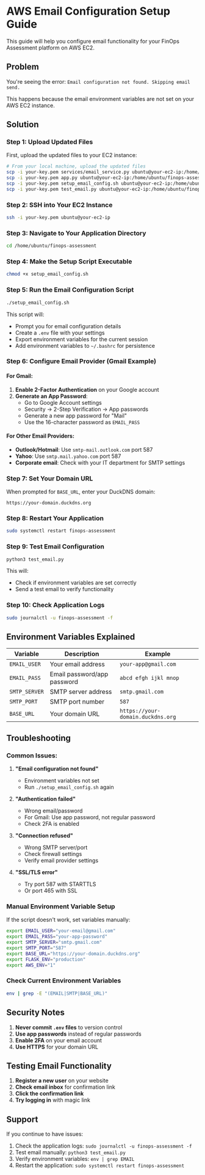 # AWS Email Configuration Setup Guide

This guide will help you configure email functionality for your FinOps Assessment platform on AWS EC2.

## Problem
You're seeing the error: `Email configuration not found. Skipping email send.`

This happens because the email environment variables are not set on your AWS EC2 instance.

## Solution

### Step 1: Upload Updated Files
First, upload the updated files to your EC2 instance:

```bash
# From your local machine, upload the updated files
scp -i your-key.pem services/email_service.py ubuntu@your-ec2-ip:/home/ubuntu/finops-assessment/services/
scp -i your-key.pem app.py ubuntu@your-ec2-ip:/home/ubuntu/finops-assessment/
scp -i your-key.pem setup_email_config.sh ubuntu@your-ec2-ip:/home/ubuntu/finops-assessment/
scp -i your-key.pem test_email.py ubuntu@your-ec2-ip:/home/ubuntu/finops-assessment/
```

### Step 2: SSH into Your EC2 Instance
```bash
ssh -i your-key.pem ubuntu@your-ec2-ip
```

### Step 3: Navigate to Your Application Directory
```bash
cd /home/ubuntu/finops-assessment
```

### Step 4: Make the Setup Script Executable
```bash
chmod +x setup_email_config.sh
```

### Step 5: Run the Email Configuration Script
```bash
./setup_email_config.sh
```

This script will:
- Prompt you for email configuration details
- Create a `.env` file with your settings
- Export environment variables for the current session
- Add environment variables to `~/.bashrc` for persistence

### Step 6: Configure Email Provider (Gmail Example)

#### For Gmail:
1. **Enable 2-Factor Authentication** on your Google account
2. **Generate an App Password**:
   - Go to Google Account settings
   - Security → 2-Step Verification → App passwords
   - Generate a new app password for "Mail"
   - Use the 16-character password as `EMAIL_PASS`

#### For Other Email Providers:
- **Outlook/Hotmail**: Use `smtp-mail.outlook.com` port 587
- **Yahoo**: Use `smtp.mail.yahoo.com` port 587
- **Corporate email**: Check with your IT department for SMTP settings

### Step 7: Set Your Domain URL
When prompted for `BASE_URL`, enter your DuckDNS domain:
```
https://your-domain.duckdns.org
```

### Step 8: Restart Your Application
```bash
sudo systemctl restart finops-assessment
```

### Step 9: Test Email Configuration
```bash
python3 test_email.py
```

This will:
- Check if environment variables are set correctly
- Send a test email to verify functionality

### Step 10: Check Application Logs
```bash
sudo journalctl -u finops-assessment -f
```

## Environment Variables Explained

| Variable | Description | Example |
|----------|-------------|---------|
| `EMAIL_USER` | Your email address | `your-app@gmail.com` |
| `EMAIL_PASS` | Email password/app password | `abcd efgh ijkl mnop` |
| `SMTP_SERVER` | SMTP server address | `smtp.gmail.com` |
| `SMTP_PORT` | SMTP port number | `587` |
| `BASE_URL` | Your domain URL | `https://your-domain.duckdns.org` |

## Troubleshooting

### Common Issues:

1. **"Email configuration not found"**
   - Environment variables not set
   - Run `./setup_email_config.sh` again

2. **"Authentication failed"**
   - Wrong email/password
   - For Gmail: Use app password, not regular password
   - Check 2FA is enabled

3. **"Connection refused"**
   - Wrong SMTP server/port
   - Check firewall settings
   - Verify email provider settings

4. **"SSL/TLS error"**
   - Try port 587 with STARTTLS
   - Or port 465 with SSL

### Manual Environment Variable Setup

If the script doesn't work, set variables manually:

```bash
export EMAIL_USER="your-email@gmail.com"
export EMAIL_PASS="your-app-password"
export SMTP_SERVER="smtp.gmail.com"
export SMTP_PORT="587"
export BASE_URL="https://your-domain.duckdns.org"
export FLASK_ENV="production"
export AWS_ENV="1"
```

### Check Current Environment Variables
```bash
env | grep -E "(EMAIL|SMTP|BASE_URL)"
```

## Security Notes

1. **Never commit `.env` files** to version control
2. **Use app passwords** instead of regular passwords
3. **Enable 2FA** on your email account
4. **Use HTTPS** for your domain URL

## Testing Email Functionality

1. **Register a new user** on your website
2. **Check email inbox** for confirmation link
3. **Click the confirmation link**
4. **Try logging in** with magic link

## Support

If you continue to have issues:

1. Check the application logs: `sudo journalctl -u finops-assessment -f`
2. Test email manually: `python3 test_email.py`
3. Verify environment variables: `env | grep EMAIL`
4. Restart the application: `sudo systemctl restart finops-assessment` 
